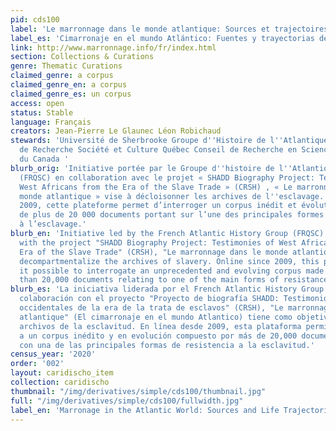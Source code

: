 ```yaml
---
pid: cds100
label: 'Le marronnage dans le monde atlantique: Sources et trajectoires de vie'
label_es: 'Cimarronaje en el mundo Atlántico: Fuentes y trayectorias de vida'
link: http://www.marronnage.info/fr/index.html
section: Collections & Curations
genre: Thematic Curations
claimed_genre: a corpus
claimed_genre_en: a corpus
claimed_genre_es: un corpus
access: open
status: Stable
language: Français
creators: Jean-Pierre Le Glaunec Léon Robichaud
stewards: 'Université de Sherbrooke Groupe d''Histoire de l''Atlantique Français Fonds
  de Recherche Société et Culture Québec Conseil de Recherche en Sciences Humaines
  du Canada '
blurb_orig: 'Initiative portée par le Groupe d''histoire de l''Atlantique Français
  (FRQSC) en collaboration avec le projet « SHADD Biography Project: Testimonies of
  West Africans from the Era of the Slave Trade » (CRSH) , « Le marronnage dans le
  monde atlantique » vise à décloisonner les archives de l''esclavage. En ligne depuis
  2009, cette plateforme permet d’interroger un corpus inédit et évolutif composé
  de plus de 20 000 documents portant sur l’une des principales formes de résistance
  à l’esclavage.'
blurb_en: 'Initiative led by the French Atlantic History Group (FRQSC) in collaboration
  with the project "SHADD Biography Project: Testimonies of West Africans from the
  Era of the Slave Trade" (CRSH), "Le marronnage dans le monde atlantique" aims to
  decompartmentalize the archives of slavery. Online since 2009, this platform makes
  it possible to interrogate an unprecedented and evolving corpus made up of more
  than 20,000 documents relating to one of the main forms of resistance to slavery.'
blurb_es: 'La iniciativa liderada por el French Atlantic History Group (FRQSC) en
  colaboración con el proyecto "Proyecto de biografía SHADD: Testimonios de africanos
  occidentales de la era de la trata de esclavos" (CRSH), "Le marronnage dans le monde
  atlantique" (El cimarronaje en el mundo Atlantico) tiene como objetivo reunir los
  archivos de la esclavitud. En línea desde 2009, esta plataforma permite interrogar
  a un corpus inédito y en evolución compuesto por más de 20,000 documentos relacionados
  con una de las principales formas de resistencia a la esclavitud.'
census_year: '2020'
order: '002'
layout: caridischo_item
collection: caridischo
thumbnail: "/img/derivatives/simple/cds100/thumbnail.jpg"
full: "/img/derivatives/simple/cds100/fullwidth.jpg"
label_en: 'Marronage in the Atlantic World: Sources and Life Trajectories'
---
```

